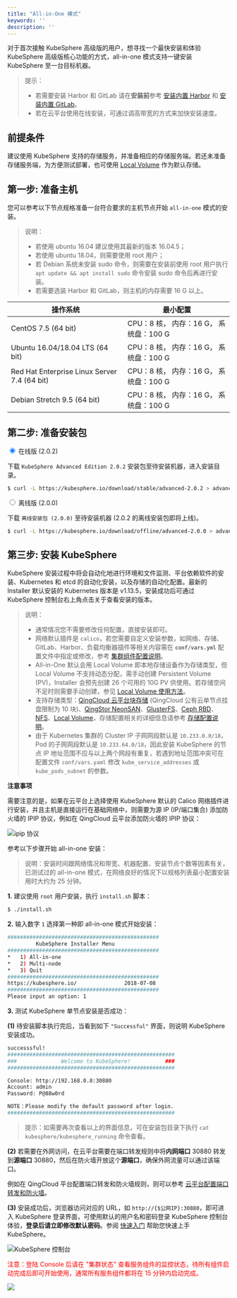 ```yaml
---
title: "All-in-One 模式"
keywords: ''
description: ''
---
```


对于首次接触 KubeSphere 高级版的用户，想寻找一个最快安装和体验 KubeSphere 高级版核心功能的方式，all-in-one 模式支持一键安装 KubeSphere 至一台目标机器。

> 提示：
> - 若需要安装 Harbor 和 GitLab 请在**安装前**参考 [安装内置 Harbor](../harbor-installation) 和 [安装内置 GitLab](../gitlab-installation)。
> - 若在云平台使用在线安装，可通过调高带宽的方式来加快安装速度。

## 前提条件

建议使用 KubeSphere 支持的存储服务，并准备相应的存储服务端。若还未准备存储服务端，为方便测试部署，也可使用 [Local Volume](https://kubernetes.io/docs/concepts/storage/volumes/#local) 作为默认存储。

## 第一步: 准备主机

您可以参考以下节点规格准备一台符合要求的主机节点开始 `all-in-one` 模式的安装。

> 说明：
> - 若使用 ubuntu 16.04 建议使用其最新的版本 16.04.5；
> - 若使用 ubuntu 18.04，则需要使用 root 用户；
> - 若 Debian 系统未安装 sudo 命令，则需要在安装前使用 root 用户执行 `apt update && apt install sudo` 命令安装 sudo 命令后再进行安装。
> - 若需要选装 Harbor 和 GitLab，则主机的内存需要 16 G 以上。

| 操作系统 | 最小配置 | 
| --- | --- |
|CentOS 7.5 (64 bit) | CPU：8 核， 内存：16 G， 系统盘：100 G | 
|Ubuntu 16.04/18.04 LTS (64 bit) | CPU：8 核， 内存：16 G， 系统盘：100 G |
|Red Hat Enterprise Linux Server 7.4 (64 bit) | CPU：8 核， 内存：16 G， 系统盘：100 G | 
|Debian Stretch 9.5 (64 bit)| CPU：8 核， 内存：16 G， 系统盘：100 G | 



## 第二步: 准备安装包

<div class="md-tabs">
<input type="radio" name="tabs" id="stable" checked="checked">
<label for="stable">在线版 (2.0.2)</label>
<span class="md-tab">

下载 `KubeSphere Advanced Edition 2.0.2` 安装包至待安装机器，进入安装目录。

```bash
$ curl -L https://kubesphere.io/download/stable/advanced-2.0.2 > advanced-2.0.2.tar.gz && tar -zxf advanced-2.0.2.tar.gz && cd kubesphere-all-advanced-2.0.2/scripts
```

</span>
<input type="radio" name="tabs" id="offline">
<label for="offline">离线版 (2.0.0)</label>
<span class="md-tab">

下载 `离线安装包 (2.0.0)` 至待安装机器 (2.0.2 的离线安装包即将上线)。

```bash
$ curl -L https://kubesphere.io/download/offline/advanced-2.0.0 > advanced-2.0.0.tar.gz && tar -zxf advanced-2.0.0.tar.gz && cd kubesphere-all-advanced-2.0.0/scripts
```

</span>
</div>

## 第三步: 安装 KubeSphere

KubeSphere 安装过程中将会自动化地进行环境和文件监测、平台依赖软件的安装、Kubernetes 和 etcd 的自动化安装，以及存储的自动化配置。最新的 Installer 默认安装的 Kubernetes 版本是 v1.13.5，安装成功后可通过 KubeSphere 控制台右上角点击关于查看安装的版本。

> 说明：
> - 通常情况您不需要修改任何配置，直接安装即可。
> - 网络默认插件是 `calico`，若您需要自定义安装参数，如网络、存储、GitLab、Harbor、负载均衡器插件等相关内容需在 **`conf/vars.yml`** 配置文件中指定或修改，参考 [集群组件配置说明](../vars)。
> - All-in-One 默认会用 Local Volume 即本地存储设备作为存储类型，但 Local Volume 不支持动态分配，需手动创建 Persistent Volume (PV)，Installer 会预先创建 26 个可用的 10G PV 供使用。若存储空间不足时则需要手动创建，参见 [Local Volume 使用方法](../../storage/local-volume)。
> - 支持存储类型：[QingCloud 云平台块存储](https://docs.qingcloud.com/product/storage/volume/) (QingCloud 公有云单节点挂盘限制为 10 块)、[QingStor NeonSAN](https://docs.qingcloud.com/product/storage/volume/super_high_performance_shared_volume/)、[GlusterFS](https://www.gluster.org/)、[Ceph RBD](https://ceph.com/)、[NFS](https://kubernetes.io/docs/concepts/storage/volumes/#nfs)、[Local Volume](https://kubernetes.io/docs/concepts/storage/volumes/#local)，存储配置相关的详细信息请参考 [存储配置说明](../storage-configuration)。
> - 由于 Kubernetes 集群的 Cluster IP 子网网段默认是 `10.233.0.0/18`，Pod 的子网网段默认是 `10.233.64.0/18`，因此安装 KubeSphere 的节点 IP 地址范围不应与以上两个网段有重复，若遇到地址范围冲突可在配置文件 `conf/vars.yaml` 修改 `kube_service_addresses` 或 `kube_pods_subnet` 的参数。

**注意事项**

需要注意的是，如果在云平台上选择使用 KubeSphere 默认的 Calico 网络插件进行安装，并且主机是直接运行在基础网络中，则需要为源 IP (IP/端口集合) 添加防火墙的 IPIP 协议，例如在 QingCloud 云平台添加防火墙的 IPIP 协议：

![ipip 协议](/ipip-protocol.png)

参考以下步骤开始 all-in-one 安装：

> 说明：安装时间跟网络情况和带宽、机器配置、安装节点个数等因素有关，已测试过的 all-in-one 模式，在网络良好的情况下以规格列表最小配置安装用时大约为 25 分钟。

**1.** 建议使用 `root` 用户安装，执行 `install.sh` 脚本：

```bash
$ ./install.sh
```

**2.** 输入数字 `1` 选择第一种即 all-in-one 模式开始安装：

```bash
################################################
         KubeSphere Installer Menu
################################################
*   1) All-in-one
*   2) Multi-node
*   3) Quit
################################################
https://kubesphere.io/               2018-07-08
################################################
Please input an option: 1

```

**3.** 测试 KubeSphere 单节点安装是否成功：

**(1)** 待安装脚本执行完后，当看到如下 `"Successful"` 界面，则说明 KubeSphere 安装成功。

```bash
successsful!
#####################################################
###              Welcome to KubeSphere!           ###
#####################################################

Console: http://192.168.0.8:30880
Account: admin
Password: P@88w0rd

NOTE：Please modify the default password after login.
#####################################################
```
> 提示：如需要再次查看以上的界面信息，可在安装包目录下执行 `cat kubesphere/kubesphere_running` 命令查看。

**(2)** 若需要在外网访问，在云平台需要在端口转发规则中将**内网端口** 30880 转发到**源端口** 30880，然后在防火墙开放这个**源端口**，确保外网流量可以通过该端口。

例如在 QingCloud 平台配置端口转发和防火墙规则，则可以参考 [云平台配置端口转发和防火墙](../../appendix/qingcloud-manipulation)。

**(3)** 安装成功后，浏览器访问对应的 URL，如 `http://{$公网IP}:30880`，即可进入 KubeSphere 登录界面，可使用默认的用户名和密码登录 KubeSphere 控制台体验，**登录后请立即修改默认密码**。参阅 [快速入门](../../quick-start/quick-start-guide) 帮助您快速上手 KubeSphere。 

![KubeSphere 控制台](/kubesphere-console.png)

<font color=red>注意：登陆 Console 后请在 "集群状态" 查看服务组件的监控状态，待所有组件启动完成后即可开始使用，通常所有服务组件都将在 15 分钟内启动完成。</font>

![](https://pek3b.qingstor.com/kubesphere-docs/png/20190519012821.png)



